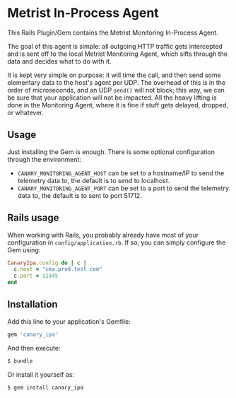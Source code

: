 # Metrist In-Process Agent

This Rails Plugin/Gem contains the Metrist Monitoring In-Process Agent.

The goal of this agent is simple: all outgoing HTTP traffic gets intercepted and is sent off
to the local Metrist Monitoring Agent, which sifts through the data and decides what to do with it.

It is kept very simple on purpose: it will time the call, and then send some elementary
data to the host's agent per UDP. The overhead of this is in the order of microseconds,
and an UDP `send()` will not block; this way, we can be sure that your application will
not be impacted. All the heavy lifting is done in the Monitoring Agent, where it is fine
if stuff gets delayed, dropped, or whatever.

## Usage

Just installing the Gem is enough. There is some optional configuration through the environment:

* `CANARY_MONITORING_AGENT_HOST` can be set to a hostname/IP to send the telemetry data to, the default
  is to send to localhost.
* `CANARY_MONITORING_AGENT_PORT` can be set to a port to send the telemetry data to, the default is to
  sent to port 51712.

## Rails usage

When working with Rails, you probably already have most of your configuration in `config/application.rb`. If so,
you can simply configure the Gem using:

  ```ruby
  CanaryIpa.config do | c |
    c.host = "cma.prod.test.com"
    c.port = 12345
  end
  ```

## Installation
Add this line to your application's Gemfile:

```ruby
gem 'canary_ipa'
```

And then execute:
```bash
$ bundle
```

Or install it yourself as:
```bash
$ gem install canary_ipa
```
